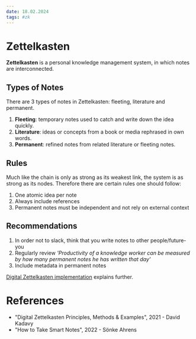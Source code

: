 ```yaml
---
date: 18.02.2024
tags: #zk
---
```


# Zettelkasten
**Zettelkasten** is a personal knowledge management system, in which notes are interconnected.

## Types of Notes
There are 3 types of notes in Zettelkasten: fleeting, literature and permanent.
1. **Fleeting**: temporary notes used to catch and write down the idea quickly. 
2. **Literature**: ideas or concepts from a book or media rephrased in own words.
3. **Permanent**: refined notes from related literature or fleeting notes.

## Rules
Much like the chain is only as strong as its weakest link, the system is as strong as its nodes.
Therefore there are certain rules one should follow:
1. One atomic idea per note
2. Always include references
3. Permanent notes must be independent and not rely on external context

## Recommendations
1. In order not to slack, think that you write notes to other people/future-you
2. Regularly review
*'Productivity of a knowledge worker can be measured by how many permanent notes he has written that day'*
3. Include metadata in permanent notes

[Digital Zettelkasten implementation](1a.md) explains further.

# References
* "Digital Zettelkasten Principles, Methods & Examples", 2021 - David Kadavy
* "How to Take Smart Notes", 2022 - Sönke Ahrens
